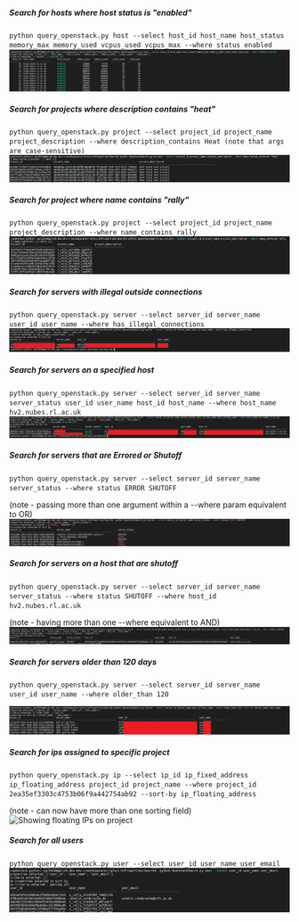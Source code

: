 ##### Search for hosts where host status is "enabled"
`python query_openstack.py host --select host_id host_name host_status memory_max memory_used vcpus_used vcpus_max --where status enabled`
![Showing Enabled Hosts](./screenshots/host_status_enabled.PNG)

##### Search for projects where description contains "heat"
`python query_openstack.py project --select project_id project_name project_description --where description_contains Heat
(note that args are case-sensitive)`
![Showing Projects with description containing "heat"](./screenshots/project_description_contains.PNG)

##### Search for project where name contains "rally"
`python query_openstack.py project --select project_id project_name project_description --where name_contains rally`
![Showing Projects with name containing "rally"](./screenshots/project_name_contains.PNG)

##### Search for servers with illegal outside connections
`python query_openstack.py server --select server_id server_name user_id user_name --where has_illegal_connections`
![Showing Servers with illegal outside connection](./screenshots/server_illegal_conn.PNG)

##### Search for servers on a specified host
`python query_openstack.py server --select server_id server_name server_status user_id user_name host_id host_name --where host_name hv2.nubes.rl.ac.uk`
![Showing Servers on host hv2.nubes.rl.ac.uk](./screenshots/server_specific_host.PNG)

##### Search for servers that are Errored or Shutoff
`python query_openstack.py server --select server_id server_name server_status --where status ERROR SHUTOFF`

(note - passing more than one argument within a --where param equivalent to OR)
![Showing Servers with status ERROR or SHUTOFF](./screenshots/server_error_shutoff.PNG)

##### Search for servers on a host that are shutoff
`python query_openstack.py server --select server_id server_name server_status --where status SHUTOFF --where host_id hv2.nubes.rl.ac.uk`

(note - having more than one --where equivalent to AND)
![Showing Servers on hv2.nubes.rl.ac.uk which are SHUTOFF](./screenshots/server_shutoff_specified_host.PNG)

##### Search for servers older than 120 days
`python query_openstack.py server --select server_id server_name user_id user_name --where older_than 120`

![Showing Servers older than 120 days](./screenshots/server_older_than.PNG)

##### Search for ips assigned to specific project
`python query_openstack.py ip --select ip_id ip_fixed_address ip_floating_address project_id project_name --where project_id 2ea35ef3303c4753b06f9a442754ab92 --sort-by ip_floating_address`

(note - can now have more than one sorting field)
![Showing floating IPs on project](./screenshots/ips_specified_host.PNG)

##### Search for all users
`python query_openstack.py user --select user_id user_name user_email`
![Showing all users](./screenshots/all_users.PNG)
